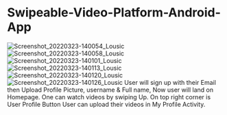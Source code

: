 # Swipeable-Video-Platform-Android-App
![Screenshot_20220323-140054_Lousic](https://user-images.githubusercontent.com/62883847/168408199-8e8a84d6-7ea8-462a-9760-78f4d2065a9b.jpg)
![Screenshot_20220323-140058_Lousic](https://user-images.githubusercontent.com/62883847/168408201-81f6cc44-57c9-44c4-8735-75e6e5641955.jpg)
![Screenshot_20220323-140101_Lousic](https://user-images.githubusercontent.com/62883847/168408202-22657e3e-8938-45a3-a572-ad43886ac0a0.jpg)
![Screenshot_20220323-140113_Lousic](https://user-images.githubusercontent.com/62883847/168408203-b72839ed-c5fc-4cd5-b4bf-8e38f062ebc3.jpg)
![Screenshot_20220323-140120_Lousic](https://user-images.githubusercontent.com/62883847/168408205-14b83875-abcb-4a0b-8c94-f7a1a516596c.jpg)
![Screenshot_20220323-140126_Lousic](https://user-images.githubusercontent.com/62883847/168408206-e4c24a95-261e-4bd3-a28f-a035bf66e981.jpg)
User will sign up with their Email then Upload Profile Picture, username & Full name,
Now user will land on Homepage. One can watch videos by swiping Up.
On top right corner is User Profile Button
User can upload their videos in My Profile Activity.
